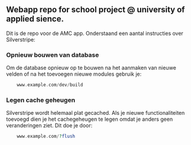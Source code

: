 ## Webapp repo for school project @ university of applied sience.

Dit is de repo voor de AMC app. Onderstaand een aantal instructies over Silverstripe:

### Opnieuw bouwen van database
Om de database opnieuw op te bouwen na het aanmaken van nieuwe velden of na het toevoegen nieuwe modules gebruik je:

```php
	www.example.com/dev/build
```

### Legen cache geheugen
Silverstripe wordt helemaal plat gecached. Als je nieuwe functionaliteiten toevoegd dien je het cachegeheugen te legen omdat je anders geen veranderingen ziet. Dit doe je door:

```php
	www.example.com/?flush
```







